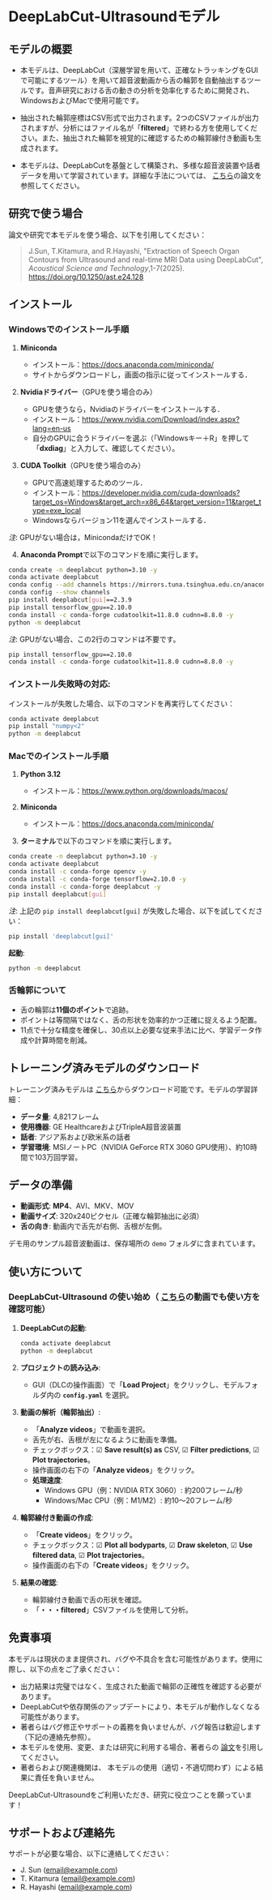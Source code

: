 # DeepLabCut-Ultrasoundモデル
## モデルの概要
- 本モデルは、DeepLabCut（深層学習を用いて、正確なトラッキングをGUIで可能にするツール）を用いて超音波動画から舌の輪郭を自動抽出するツールです。音声研究における舌の動きの分析を効率化するために開発され、WindowsおよびMacで使用可能です。

- 抽出された輪郭座標はCSV形式で出力されます。2つのCSVファイルが出力されますが、分析にはファイル名が「**filtered**」で終わる方を使用してください。また、抽出された輪郭を視覚的に確認するための輪郭線付き動画も生成されます。

- 本モデルは、DeepLabCutを基盤として構築され、多様な超音波装置や話者データを用いて学習されています。詳細な手法については、 [こちら](https://doi.org/10.1250/ast.e24.128)の論文を参照してください。

## 研究で使う場合
論文や研究で本モデルを使う場合、以下を引用してください：
> J.Sun, T.Kitamura, and R.Hayashi, "Extraction of Speech Organ Contours from Ultrasound and real-time MRI Data using DeepLabCut", _Acoustical Science and Technology_,1-7(2025).  
> https://doi.org/10.1250/ast.e24.128

## インストール
### Windowsでのインストール手順
1. **Miniconda**  
   - インストール：https://docs.anaconda.com/miniconda/
   - サイトからダウンロードし，画面の指示に従ってインストールする．

2. **Nvidiaドライバー**（GPUを使う場合のみ）
   - GPUを使うなら，Nvidiaのドライバーをインストールする．
   - インストール：https://www.nvidia.com/Download/index.aspx?lang=en-us
   - 自分のGPUに合うドライバーを選ぶ（「Windowsキー＋R」を押して「**dxdiag**」と入力して、確認してください）。

3. **CUDA Toolkit**（GPUを使う場合のみ）
   - GPUで高速処理するためのツール．
   - インストール：https://developer.nvidia.com/cuda-downloads?target_os=Windows&target_arch=x86_64&target_version=11&target_type=exe_local
   - Windowsならバージョン11を選んでインストールする．

*注*: GPUがない場合は，MinicondaだけでOK！


4. **Anaconda Prompt**で以下のコマンドを順に実行します。

```bash
conda create -n deeplabcut python=3.10 -y
conda activate deeplabcut
conda config --add channels https://mirrors.tuna.tsinghua.edu.cn/anaconda/pkgs/main
conda config --show channels
pip install deeplabcut[gui]==2.3.9
pip install tensorflow_gpu==2.10.0
conda install -c conda-forge cudatoolkit=11.8.0 cudnn=8.8.0 -y
python -m deeplabcut
```
*注*: GPUがない場合、この2行のコマンドは不要です。
```bash
pip install tensorflow_gpu==2.10.0
conda install -c conda-forge cudatoolkit=11.8.0 cudnn=8.8.0 -y
```

### インストール失敗時の対応:
インストールが失敗した場合、以下のコマンドを再実行してください：

```bash
conda activate deeplabcut
pip install "numpy<2"
python -m deeplabcut
```

### Macでのインストール手順
1. **Python 3.12**  
   - インストール：https://www.python.org/downloads/macos/

2. **Miniconda**  
   - インストール：https://docs.anaconda.com/miniconda/

3. **ターミナル**で以下のコマンドを順に実行します。

```bash
conda create -n deeplabcut python=3.10 -y
conda activate deeplabcut
conda install -c conda-forge opencv -y
conda install -c conda-forge tensorflow=2.10.0 -y
conda install -c conda-forge deeplabcut -y
pip install deeplabcut[gui]
```

*注*: 上記の `pip install deeplabcut[gui]` が失敗した場合、以下を試してください：

```bash
pip install 'deeplabcut[gui]'
```

**起動**:

```bash
python -m deeplabcut
```

### 舌輪郭について

- 舌の輪郭は**11個のポイント**で追跡。
- ポイントは等間隔ではなく、舌の形状を効率的かつ正確に捉えるよう配置。
- 11点で十分な精度を確保し、30点以上必要な従来手法に比べ、学習データ作成や計算時間を削減。

## トレーニング済みモデルのダウンロード

トレーニング済みモデルは [こちら](https://drive.google.com/drive/folders/1ShHfXOWP--4gdrusy9THTtJ6AP5iy2ig?usp=sharing)からダウンロード可能です。モデルの学習詳細：
- **データ量**: 4,821フレーム
- **使用機器**: GE HealthcareおよびTripleA超音波装置
- **話者**: アジア系および欧米系の話者
- **学習環境**: MSIノートPC（NVIDIA GeForce RTX 3060 GPU使用）、約10時間で103万回学習。

## データの準備

- **動画形式**: **MP4**、AVI、MKV、MOV
- **動画サイズ**: 320x240ピクセル（正確な輪郭抽出に必須）
- **舌の向き**: 動画内で舌先が右側、舌根が左側。

デモ用のサンプル超音波動画は、保存場所の `demo` フォルダに含まれています。

## 使い方について

### DeepLabCut-Ultrasound の使い始め（ [こちら](https://drive.google.com/drive/folders/1SUVAYX0U0cxX1xOo1ay-zBNgKHP4Ofap?usp=sharing)の動画でも使い方を確認可能）

1. **DeepLabCutの起動**:

   ```bash
   conda activate deeplabcut
   python -m deeplabcut
   ```

2. **プロジェクトの読み込み**:
   - GUI（DLCの操作画面）で「**Load Project**」をクリックし、モデルフォルダ内の **`config.yaml`** を選択。

3. **動画の解析（輪郭抽出）**:
   - 「**Analyze videos**」で動画を選択。
   - 舌先が右、舌根が左になるように動画を準備。
   - チェックボックス：☑ **Save result(s) as** CSV, ☑ **Filter predictions**, ☑ **Plot trajectories**。
   - 操作画面の右下の「**Analyze videos**」をクリック。
   - **処理速度**:
     - Windows GPU（例：NVIDIA RTX 3060）: 約200フレーム/秒
     - Windows/Mac CPU（例：M1/M2）: 約10～20フレーム/秒

4. **輪郭線付き動画の作成**:
   - 「**Create videos**」をクリック。
   - チェックボックス：☑ **Plot all bodyparts**, ☑ **Draw skeleton**, ☑ **Use filtered data**, ☑ **Plot trajectories**。
   - 操作画面の右下の「**Create videos**」をクリック。

5. **結果の確認**:
   - 輪郭線付き動画で舌の形状を確認。
   - 「**・・・filtered**」CSVファイルを使用して分析。

## 免責事項

本モデルは現状のまま提供され、バグや不具合を含む可能性があります。使用に際し、以下の点をご了承ください：

- 出力結果は完璧ではなく、生成された動画で輪郭の正確性を確認する必要があります。
- DeepLabCutや依存関係のアップデートにより、本モデルが動作しなくなる可能性があります。
- 著者らはバグ修正やサポートの義務を負いませんが、バグ報告は歓迎します（下記の連絡先参照）。
- 本モデルを使用、変更、または研究に利用する場合、著者らの [論文](https://doi.org/10.1250/ast.e24.128)を引用してください。
- 著者らおよび関連機関は、 本モデルの使用（適切・不適切問わず）による結果に責任を負いません。

DeepLabCut-Ultrasoundをご利用いただき、研究に役立つことを願っています！

## サポートおよび連絡先

サポートが必要な場合、以下に連絡してください：
- J. Sun ([email@example.com](jsunsang901126@gmail.com))
- T. Kitamura  ([email@example.com](t-kitamu@konan-u.ac.jp ))
- R. Hayashi ([email@example.com](rhayashi@kobe-u.ac.jp))

